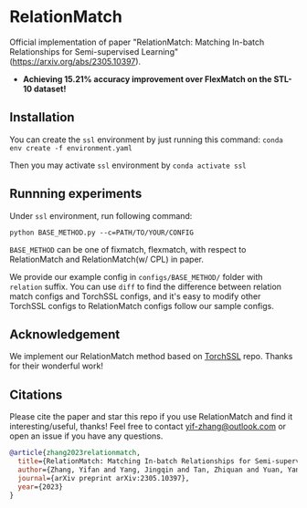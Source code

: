 # RelationMatch

Official implementation of paper "RelationMatch: Matching In-batch Relationships for Semi-supervised Learning" (https://arxiv.org/abs/2305.10397).

- **Achieving 15.21% accuracy improvement over FlexMatch on the STL-10 dataset!** 



## Installation

You can create the `ssl` environment by just running this command: 
`conda env create -f environment.yaml`

Then you may activate `ssl` environment by `conda activate ssl`

## Runnning experiments

Under `ssl` environment, run following command:

`python BASE_METHOD.py --c=PATH/TO/YOUR/CONFIG`

`BASE_METHOD` can be one of fixmatch, flexmatch, with respect to RelationMatch and RelationMatch(w/ CPL) in paper.

We provide our example config in `configs/BASE_METHOD/` folder with `relation` suffix. You can use `diff` to find the difference between relation match configs and TorchSSL configs, and it's easy to modify other TorchSSL configs to RelationMatch configs follow our sample configs. 


## Acknowledgement

We implement our RelationMatch method based on [TorchSSL](https://github.com/TorchSSL/TorchSSL) repo. Thanks for their wonderful work!


## Citations
Please cite the paper and star this repo if you use RelationMatch and find it interesting/useful, thanks! Feel free to contact yif-zhang@outlook.com or open an issue if you have any questions.

```bibtex
@article{zhang2023relationmatch,
  title={RelationMatch: Matching In-batch Relationships for Semi-supervised Learning},
  author={Zhang, Yifan and Yang, Jingqin and Tan, Zhiquan and Yuan, Yang},
  journal={arXiv preprint arXiv:2305.10397},
  year={2023}
}
```



